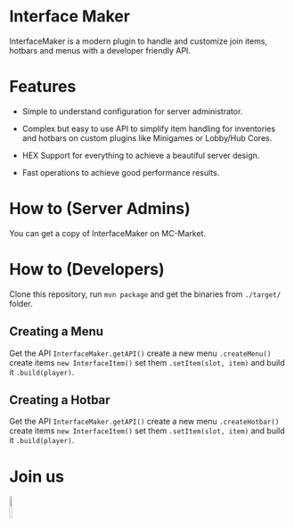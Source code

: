 # Interface Maker

InterfaceMaker is a modern plugin to handle and customize join items, hotbars and menus with a developer friendly API.

# Features

* Simple to understand configuration for server administrator.

* Complex but easy to use API to simplify item handling for inventories and hotbars on custom plugins like Minigames or Lobby/Hub Cores.

* HEX Support for everything to achieve a beautiful server design.

* Fast operations to achieve good performance results.

# How to (Server Admins)

You can get a copy of InterfaceMaker on MC-Market.

# How to (Developers)

Clone this repository, run `mvn package` and get the binaries from `./target/` folder.

## Creating a Menu

Get the API `InterfaceMaker.getAPI()` create a new menu `.createMenu()` create items `new InterfaceItem()` set them `.setItem(slot, item)` and build it `.build(player)`.

## Creating a Hotbar

Get the API `InterfaceMaker.getAPI()` create a new menu `.createHotbar()` create items `new InterfaceItem()` set them `.setItem(slot, item)` and build it `.build(player)`.

# Join us

<a href="https://discord.gg/gF36AT3"><img src="https://discord.com/assets/4ff060e44afc171e9622fbe589c2c09e.png" width=10% height=10%><img/><a/>

